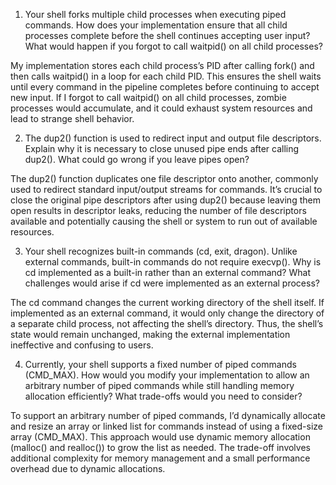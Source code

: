 1. Your shell forks multiple child processes when executing piped commands. How does your implementation ensure that all child processes complete before the shell continues accepting user input? What would happen if you forgot to call waitpid() on all child processes?

My implementation stores each child process’s PID after calling fork() and then calls waitpid() in a loop for each child PID. This ensures the shell waits until every command in the pipeline completes before continuing to accept new input. If I forgot to call waitpid() on all child processes, zombie processes would accumulate, and it could exhaust system resources and lead to strange shell behavior.

2. The dup2() function is used to redirect input and output file descriptors. Explain why it is necessary to close unused pipe ends after calling dup2(). What could go wrong if you leave pipes open?

The dup2() function duplicates one file descriptor onto another, commonly used to redirect standard input/output streams for commands. It’s crucial to close the original pipe descriptors after using dup2() because leaving them open results in descriptor leaks, reducing the number of file descriptors available and potentially causing the shell or system to run out of available resources.

3. Your shell recognizes built-in commands (cd, exit, dragon). Unlike external commands, built-in commands do not require execvp(). Why is cd implemented as a built-in rather than an external command? What challenges would arise if cd were implemented as an external process?

The cd command changes the current working directory of the shell itself. If implemented as an external command, it would only change the directory of a separate child process, not affecting the shell’s directory. Thus, the shell’s state would remain unchanged, making the external implementation ineffective and confusing to users.

4. Currently, your shell supports a fixed number of piped commands (CMD_MAX). How would you modify your implementation to allow an arbitrary number of piped commands while still handling memory allocation efficiently? What trade-offs would you need to consider?

To support an arbitrary number of piped commands, I’d dynamically allocate and resize an array or linked list for commands instead of using a fixed-size array (CMD_MAX). This approach would use dynamic memory allocation (malloc() and realloc()) to grow the list as needed. The trade-off involves additional complexity for memory management and a small performance overhead due to dynamic allocations.
